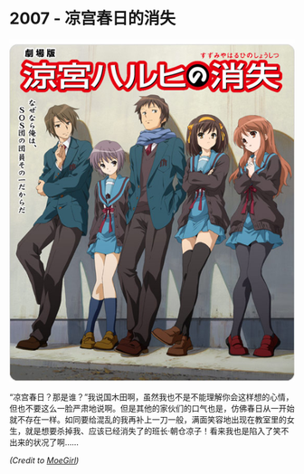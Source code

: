 # 2007 - 凉宫春日的消失
![The Disappearance of Haruhi Suzumiya](../../static/img/Shoshitsu.jpg)

“凉宫春日？那是谁？”我说国木田啊，虽然我也不是不能理解你会这样想的心情，但也不要这么一脸严肃地说啊。但是其他的家伙们的口气也是，仿佛春日从一开始就不存在一样。如同要给混乱的我再补上一刀一般，满面笑容地出现在教室里的女生，就是想要杀掉我、应该已经消失了的班长·朝仓凉子！看来我也是陷入了笑不出来的状况了啊……

*(Credit to [MoeGirl](https://zh.moegirl.org.cn/%E5%87%89%E5%AE%AB%E6%98%A5%E6%97%A5%E7%9A%84%E6%B6%88%E5%A4%B1))*